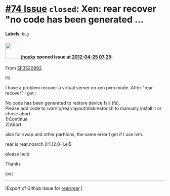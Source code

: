 [\#74 Issue](https://github.com/rear/rear/issues/74) `closed`: Xen: rear recover "no code has been generated ...
================================================================================================================

**Labels**: `bug`

#### <img src="https://avatars.githubusercontent.com/u/783473?v=4" width="50">[jhoekx](https://github.com/jhoekx) opened issue at [2012-04-25 07:25](https://github.com/rear/rear/issues/74):

From
[SF3520992](https://sourceforge.net/tracker/index.php?func=detail&aid=3520992&group_id=171835&atid=859452)

Hi

I have a problem recover a virtual server on xen pvm mode. Afrer "rear
recover" I get :

No code has been generated to restore device fs:/ (fs).  
Please add code to /var/lib/rear/layout/diskrestor.sh to manually
install it or chose abort  
1)Continue  
2)Abort

also for swap and other parttions, the same error I get if I use lvm.

rear is rear.noarch 0:1.12.0-1.el5

please help

Thanks

jost

------------------------------------------------------------------------

\[Export of Github issue for
[rear/rear](https://github.com/rear/rear).\]
